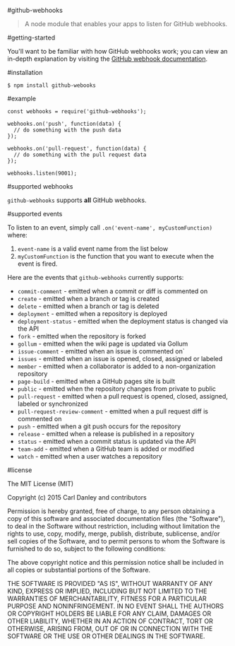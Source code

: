 #github-webhooks

>A node module that enables your apps to listen for GitHub webhooks.

#getting-started

You'll want to be familiar with how GitHub webhooks work; you can view an in-depth explanation by visiting the [GitHub webhook documentation](https://developer.github.com/webhooks/).
 
#installation

```
$ npm install github-webooks
```

#example

```
const webhooks = require('github-webhooks');

webhooks.on('push', function(data) {
  // do something with the push data
});

webhooks.on('pull-request', function(data) {
  // do something with the pull request data
});

webhooks.listen(9001);
```

#supported webhooks

`github-webhooks` supports **all** GitHub webhooks.

#supported events

To listen to an event, simply call `.on('event-name', myCustomFunction)` where:

1. `event-name` is a valid event name from the list below
1. `myCustomFunction` is the function that you want to execute when the event is fired.

Here are the events that `github-webhooks` currently supports:

* `commit-comment` - emitted when a commit or diff is commented on
* `create` - emitted when a branch or tag is created
* `delete` - emitted when a branch or tag is deleted
* `deployment` - emitted when a repository is deployed
* `deployment-status` - emitted when the deployment status is changed via the API
* `fork` - emitted when the repository is forked
* `gollum` - emitted when the wiki page is updated via Gollum
* `issue-comment` - emitted when an issue is commented on`
* `issues` - emitted when an issue is opened, closed, assigned or labeled
* `member` - emitted when a collaborator is added to a non-organization repository
* `page-build` - emitted when a GitHub pages site is built
* `public` - emitted when the repository changes from private to public
* `pull-request` - emitted when a pull request is opened, closed, assigned, labeled or synchronized
* `pull-request-review-comment` - emitted when a pull request diff is commented on
* `push` - emitted when a git push occurs for the repository
* `release` - emitted when a release is published in a repository
* `status` - emitted when a commit status is updated via the API
* `team-add` - emitted when a GitHub team is added or modified
* `watch` - emitted when a user watches a repository

#license

The MIT License (MIT)

Copyright (c) 2015 Carl Danley and contributors

Permission is hereby granted, free of charge, to any person obtaining a copy of this software and associated documentation files (the "Software"), to deal in the Software without restriction, including without limitation the rights to use, copy, modify, merge, publish, distribute, sublicense, and/or sell copies of the Software, and to permit persons to whom the Software is furnished to do so, subject to the following conditions:

The above copyright notice and this permission notice shall be included in all copies or substantial portions of the Software.

THE SOFTWARE IS PROVIDED "AS IS", WITHOUT WARRANTY OF ANY KIND, EXPRESS OR IMPLIED, INCLUDING BUT NOT LIMITED TO THE WARRANTIES OF MERCHANTABILITY, FITNESS FOR A PARTICULAR PURPOSE AND NONINFRINGEMENT. IN NO EVENT SHALL THE AUTHORS OR COPYRIGHT HOLDERS BE LIABLE FOR ANY CLAIM, DAMAGES OR OTHER LIABILITY, WHETHER IN AN ACTION OF CONTRACT, TORT OR OTHERWISE, ARISING FROM, OUT OF OR IN CONNECTION WITH THE SOFTWARE OR THE USE OR OTHER DEALINGS IN THE SOFTWARE.
